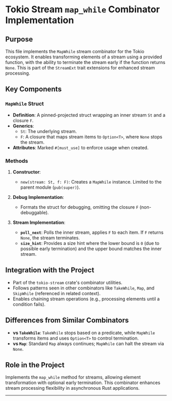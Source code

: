 # Tokio Stream `map_while` Combinator Implementation

## Purpose
This file implements the `MapWhile` stream combinator for the Tokio ecosystem. It enables transforming elements of a stream using a provided function, with the ability to terminate the stream early if the function returns `None`. This is part of the `StreamExt` trait extensions for enhanced stream processing.

## Key Components

### `MapWhile` Struct
- **Definition**: A pinned-projected struct wrapping an inner stream `St` and a closure `F`.
- **Generics**:
  - `St`: The underlying stream.
  - `F`: A closure that maps stream items to `Option<T>`, where `None` stops the stream.
- **Attributes**: Marked `#[must_use]` to enforce usage when created.

### Methods
1. **Constructor**:
   - `new(stream: St, f: F)`: Creates a `MapWhile` instance. Limited to the parent module (`pub(super)`).

2. **Debug Implementation**:
   - Formats the struct for debugging, omitting the closure `F` (non-debuggable).

3. **Stream Implementation**:
   - **`poll_next`**: Polls the inner stream, applies `F` to each item. If `F` returns `None`, the stream terminates.
   - **`size_hint`**: Provides a size hint where the lower bound is `0` (due to possible early termination) and the upper bound matches the inner stream.

## Integration with the Project
- Part of the `tokio-stream` crate's combinator utilities.
- Follows patterns seen in other combinators like `TakeWhile`, `Map`, and `SkipWhile` (referenced in related context).
- Enables chaining stream operations (e.g., processing elements until a condition fails).

## Differences from Similar Combinators
- **vs `TakeWhile`**: `TakeWhile` stops based on a predicate, while `MapWhile` transforms items and uses `Option<T>` to control termination.
- **vs `Map`**: Standard `Map` always continues; `MapWhile` can halt the stream via `None`.

## Role in the Project
Implements the `map_while` method for streams, allowing element transformation with optional early termination. This combinator enhances stream processing flexibility in asynchronous Rust applications.

---
